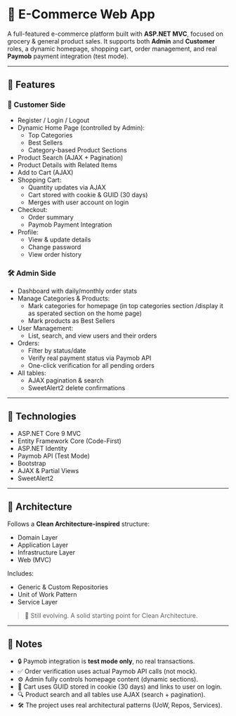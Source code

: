 # 🛒 E-Commerce Web App

A full-featured e-commerce platform built with **ASP.NET MVC**, focused on grocery & general product sales. It supports both **Admin** and **Customer** roles, a dynamic homepage, shopping cart, order management, and real **Paymob** payment integration (test mode).

---

## 🚀 Features

### 👤 Customer Side
- Register / Login / Logout
- Dynamic Home Page (controlled by Admin):
  - Top Categories
  - Best Sellers
  - Category-based Product Sections
- Product Search (AJAX + Pagination)
- Product Details with Related Items
- Add to Cart (AJAX)
- Shopping Cart:
  - Quantity updates via AJAX
  - Cart stored with cookie & GUID (30 days)
  - Merges with user account on login
- Checkout:
  - Order summary
  - Paymob Payment Integration
- Profile:
  - View & update details
  - Change password
  - View order history

### 🛠 Admin Side
- Dashboard with daily/monthly order stats
- Manage Categories & Products:
  - Mark categories for homepage (in top categories section /display it as sperated section on the home page)
  - Mark products as Best Sellers
- User Management:
  - List, search, and view users and their orders
- Orders:
  - Filter by status/date
  - Verify real payment status via Paymob API
  - One-click verification for all pending orders
- All tables:
  - AJAX pagination & search
  - SweetAlert2 delete confirmations

---

## 🧰 Technologies

- ASP.NET Core 9 MVC
- Entity Framework Core (Code-First)
- ASP.NET Identity
- Paymob API (Test Mode)
- Bootstrap 
- AJAX & Partial Views
- SweetAlert2

---

## 🧱 Architecture

Follows a **Clean Architecture-inspired** structure:

- Domain Layer  
- Application Layer  
- Infrastructure Layer  
- Web (MVC)

Includes:
- Generic & Custom Repositories
- Unit of Work Pattern
- Service Layer

> 🧪 Still evolving. A solid starting point for Clean Architecture.

---

## 📌 Notes

- 🔒 Paymob integration is **test mode only**, no real transactions.
- ✅ Order verification uses actual Paymob API calls (not mock).
- ⚙️ Admin fully controls homepage content (dynamic sections).
- 🧠 Cart uses GUID stored in cookie (30 days) and links to user on login.
- 🔍 Product search and all tables use AJAX (search + pagination).
- 🛠 The project uses real architectural patterns (UoW, Repos, Services).
